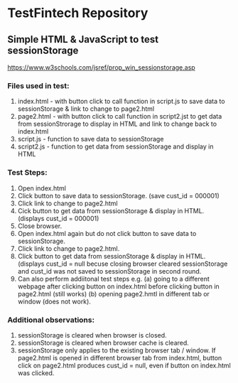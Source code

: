 # TestFintech Repository
## Simple HTML & JavaScript to test sessionStorage
https://www.w3schools.com/jsref/prop_win_sessionstorage.asp
### Files used in test:
1. index.html - with button click to call function in script.js to save data to sessionStorage & link to change to page2.html
2. page2.html - with button click to call function in script2.jst to get data from sessionStrorage to display in HTML and link to change back to index.html
3. script.js - function to save data to sessionStorage
4. script2.js - function to get data from sessionStorage and display in HTML
### Test Steps:
1. Open index.html
2. Click button to save data to sessionStorage. (save cust_id = 000001)
3. Click link to change to page2.html
4. Cick button to get data from sessionStorage & display in HTML. (displays cust_id = 000001)
5. Close browser.
6. Open index.html again but do not click button to save data to sessionStorage.
7. Click link to change to page2.html.
8. Click button to get data from sessionStorage & display in HTML.  (displays cust_id = null
   becuse closing browser cleared sessionStorage and cust_id was not saved to sessionStorage in second round.
9. Can also perform addiitonal test steps e.g. (a) going to a different webpage after clicking button on index.html before
   clicking button in page2.html (still works) (b) opening page2.hmtl in different tab or window (does not work).
### Additional observations:
1. sessionStorage is cleared when browser is closed.
2. sessionStorage is cleared when browser cache is cleared.
3. sessionStorage only applies to the existing browser tab / window.  If page2.html is opened in different browser tab from
   index.html, button click on page2.html produces cust_id = null, even if button on index.html was clicked. 
